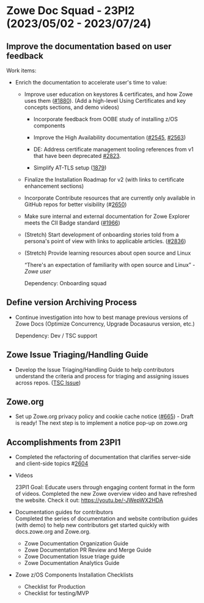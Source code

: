 # Zowe Doc Squad - 23PI2 (2023/05/02 - 2023/07/24)

## Improve the documentation based on user feedback

Work items: 

- Enrich the documentation to accelerate user's time to value:

  - Improve user education on keystores & certificates, and how Zowe uses them ([#1880](https://github.com/zowe/community/issues/1880)). (Add a high-level Using Certificates and key concepts sections, and demo videos)

    - Incorporate feedback from OOBE study of installing z/OS components

    - Improve the High Availability documentation ([#2545](https://github.com/zowe/docs-site/issues/2545), [#2563](https://github.com/zowe/docs-site/issues/2563))

    - DE: Address certificate management tooling references from v1 that have been deprecated [#2823](https://github.com/zowe/api-layer/issues/2823).
    
    - Simplify AT-TLS setup ([1879](https://github.com/zowe/community/issues/1879))

  - Finalize the Installation Roadmap for v2 (with links to certificate enhancement sections)

  - Incorporate Contribute resources that are currently only available in GitHub repos for better visibility (#[2650](https://github.com/zowe/docs-site/issues/2605))
 
  - Make sure internal and external documentation for Zowe Explorer meets the CII Badge standard ([#1966](https://github.com/zowe/vscode-extension-for-zowe/issues/1966))

  - (Stretch) Start development of onboarding stories told from a persona's point of view with links to applicable articles. ([#2836](https://github.com/zowe/docs-site/issues/2836))

  - (Stretch) Provide learning resources about open source and Linux  

     “There's an expectation of familiarity with open source and Linux”  - *Zowe user*

      Dependency: Onboarding squad
## Define version Archiving Process

* Continue investigation into how to best manage previous versions of Zowe Docs (Optimize Concurrency, Upgrade Docasaurus version, etc.) 

  Dependency: Dev / TSC support

## Zowe Issue Triaging/Handling Guide

* Develop the Issue Triaging/Handling Guide to help contributors understand the criteria and process for triaging and assigning issues across repos. ([TSC Issue](https://github.com/zowe/community/blob/master/Technical-Steering-Committee/issues.md#issues))
## Zowe.org 

- Set up Zowe.org privacy policy and cookie cache notice ([#665](https://github.com/zowe/zowe.github.io/issues/665)) - Draft is ready! The next step is to implement a notice pop-up on zowe.org

## Accomplishments from 23PI1

* Completed the refactoring of documentation that clarifies server-side and client-side topics #[2604](https://github.com/zowe/docs-site/issues/2604)

* Videos

  23PI1 Goal: Educate users through engaging content format in the form of videos. Completed the new Zowe overview video and have refreshed the website. Check it out: https://youtu.be/-JWepWX2HDA

* Documentation guides for contributors  
 Completed the series of documentation and website contribution guides (with demo) to help new contributors get started quickly with docs.zowe.org and Zowe.org.
  - Zowe Documentation Organization Guide
  - Zowe Documentation PR Review and Merge Guide
  - Zowe Documentation Issue triage guide
  - Zowe Documentation Analytics Guide

* Zowe z/OS Components Installation Checklists  

  * Checklist for Production
  * Checklist for testing/MVP
